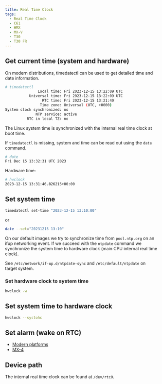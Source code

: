 ```yaml
---
title: Real Time Clock
tags:
  - Real Time Clock
  - C61
  - HMX
  - MX-V
  - T30
  - T30 FR
---
```



## Get current time (system and hardware)

On modern distributions, timedatectl can be used to get detailed time and date information.

```bash
# timedatectl
               Local time: Fri 2023-12-15 13:22:09 UTC
           Universal time: Fri 2023-12-15 13:22:09 UTC
                 RTC time: Fri 2023-12-15 13:21:40
                Time zone: Universal (UTC, +0000)
System clock synchronized: no
              NTP service: active
          RTC in local TZ: no
```

The Linux system time is synchronized with the internal real time clock at boot time.

If `timedatectl` is missing, system and time can be read out using the `date` command.

```bash
# date
Fri Dec 15 13:32:31 UTC 2023
```

Hardware time:

```bash
# hwclock
2023-12-15 13:31:46.826215+00:00
```

## Set system time

```bash
timedatectl set-time "2023-12-15 13:10:00"
```

or

```bash
date --set="20231215 13:10"
```

On our default images we try to synchronize time from `pool.ntp.org` on an ifup networking event. If we succeed with the `ntpdate` command we synchronize the system time to hardware clock (main CPU internal real time clock).

See `/etc/network/if-up.d/ntpdate-sync` and `/etc/default/ntpdate` on target system.

### Set hardware clock to system time

```bash
hwclock -w
```

## Set system time to hardware clock


```bash
hwclock --systohc
```

## Set alarm (wake on RTC)

- [Modern platforms](rtc_alarm.md)
- [MX-4](mx4/rtc_alarm.md)


## Device path

The internal real time clock can be found at `/dev/rtc0`.
